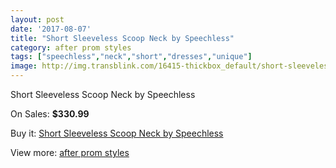 ```yaml
---
layout: post
date: '2017-08-07'
title: "Short Sleeveless Scoop Neck by Speechless"
category: after prom styles
tags: ["speechless","neck","short","dresses","unique"]
image: http://img.transblink.com/16415-thickbox_default/short-sleeveless-scoop-neck-by-speechless.jpg
---
```

Short Sleeveless Scoop Neck by Speechless

On Sales: **$330.99**
<a href="https://www.transblink.com/en/after-prom-styles/5190-short-sleeveless-scoop-neck-by-speechless.html"><amp-img layout="responsive" width="600" height="600" src="//img.transblink.com/16415-thickbox_default/short-sleeveless-scoop-neck-by-speechless.jpg" alt="Short Sleeveless Scoop Neck by Speechless 0" /></a>
<a href="https://www.transblink.com/en/after-prom-styles/5190-short-sleeveless-scoop-neck-by-speechless.html"><amp-img layout="responsive" width="600" height="600" src="//img.transblink.com/16417-thickbox_default/short-sleeveless-scoop-neck-by-speechless.jpg" alt="Short Sleeveless Scoop Neck by Speechless 1" /></a>
<a href="https://www.transblink.com/en/after-prom-styles/5190-short-sleeveless-scoop-neck-by-speechless.html"><amp-img layout="responsive" width="600" height="600" src="//img.transblink.com/16416-thickbox_default/short-sleeveless-scoop-neck-by-speechless.jpg" alt="Short Sleeveless Scoop Neck by Speechless 2" /></a>

Buy it: [Short Sleeveless Scoop Neck by Speechless](https://www.transblink.com/en/after-prom-styles/5190-short-sleeveless-scoop-neck-by-speechless.html "Short Sleeveless Scoop Neck by Speechless")

View more: [after prom styles](https://www.transblink.com/en/55-after-prom-styles "after prom styles")